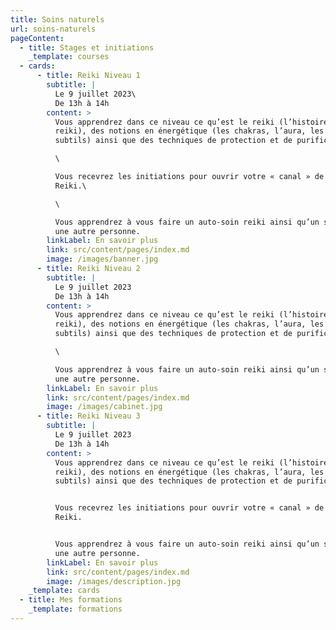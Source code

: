 ```yaml
---
title: Soins naturels
url: soins-naturels
pageContent:
  - title: Stages et initiations
    _template: courses
  - cards:
      - title: Reiki Niveau 1
        subtitle: |
          Le 9 juillet 2023\
          De 13h à 14h
        content: >
          Vous apprendrez dans ce niveau ce qu’est le reiki (l’histoire du
          reiki), des notions en énergétique (les chakras, l’aura, les corps
          subtils) ainsi que des techniques de protection et de purification.\

          \

          Vous recevrez les initiations pour ouvrir votre « canal » de l’énergie
          Reiki.\

          \

          Vous apprendrez à vous faire un auto-soin reiki ainsi qu’un soin sur
          une autre personne.
        linkLabel: En savoir plus
        link: src/content/pages/index.md
        image: /images/banner.jpg
      - title: Reiki Niveau 2
        subtitle: |
          Le 9 juillet 2023
          De 13h à 14h
        content: >
          Vous apprendrez dans ce niveau ce qu’est le reiki (l’histoire du
          reiki), des notions en énergétique (les chakras, l’aura, les corps
          subtils) ainsi que des techniques de protection et de purification.\

          \

          Vous apprendrez à vous faire un auto-soin reiki ainsi qu’un soin sur
          une autre personne.
        linkLabel: En savoir plus
        link: src/content/pages/index.md
        image: /images/cabinet.jpg
      - title: Reiki Niveau 3
        subtitle: |
          Le 9 juillet 2023
          De 13h à 14h
        content: >
          Vous apprendrez dans ce niveau ce qu’est le reiki (l’histoire du
          reiki), des notions en énergétique (les chakras, l’aura, les corps
          subtils) ainsi que des techniques de protection et de purification.


          Vous recevrez les initiations pour ouvrir votre « canal » de l’énergie
          Reiki.


          Vous apprendrez à vous faire un auto-soin reiki ainsi qu’un soin sur
          une autre personne.
        linkLabel: En savoir plus
        link: src/content/pages/index.md
        image: /images/description.jpg
    _template: cards
  - title: Mes formations
    _template: formations
---
```


